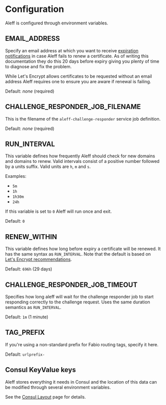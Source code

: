 # Configuration

Aleff is configured through environment variables.

## EMAIL_ADDRESS

Specify an email address at which you want to receive [expiration notifications](https://letsencrypt.org/docs/expiration-emails/) in case Aleff fails to renew a certificate. As of writing this documentation they do this 20 days before expiry giving you plenty of time to diagnose and fix the problem.

While Let's Encrypt allows certificates to be requested without an email address Aleff requires one to ensure you are aware if renewal is failing.

Default: _none_ (required)

## CHALLENGE_RESPONDER_JOB_FILENAME

This is the filename of the `aleff-challenge-responder` service job definition.

Default: _none_ (required)

## RUN_INTERVAL

This variable defines how frequently Aleff should check for new domains and domains to renew. Valid intervals consist of a positive number followed by a units suffix. Valid units are `h`, `m` and `s`.

Examples:
* `5m`
* `1h`
* `1h30m`
* `24h`

If this variable is set to `0` Aleff will run once and exit.

Default: `0`

## RENEW_WITHIN

This variable defines how long before expiry a certificate will be renewed. It has the same syntax as `RUN_INTERVAL`. Note that the default is based on [Let's Encrypt recommendations](https://letsencrypt.org/docs/faq/#what-is-the-lifetime-for-let-s-encrypt-certificates-for-how-long-are-they-valid).

Default: `696h` (29 days)

## CHALLENGE_RESPONDER_JOB_TIMEOUT

Specifies how long aleff will wait for the challenge responder job to start responding correctly to the challenge request. Uses the same duration semantics as `RUN_INTERVAL`.

Default: `1m` (1 minute)

## TAG_PREFIX

If you're using a non-standard prefix for Fabio routing tags, specify it here.

Default: `urlprefix-`

## Consul KeyValue keys

Aleff stores everything it needs in Consul and the location of this data can be modified through several environment variables.

See the [Consul Layout](../consul-kv-layout/) page for details.
